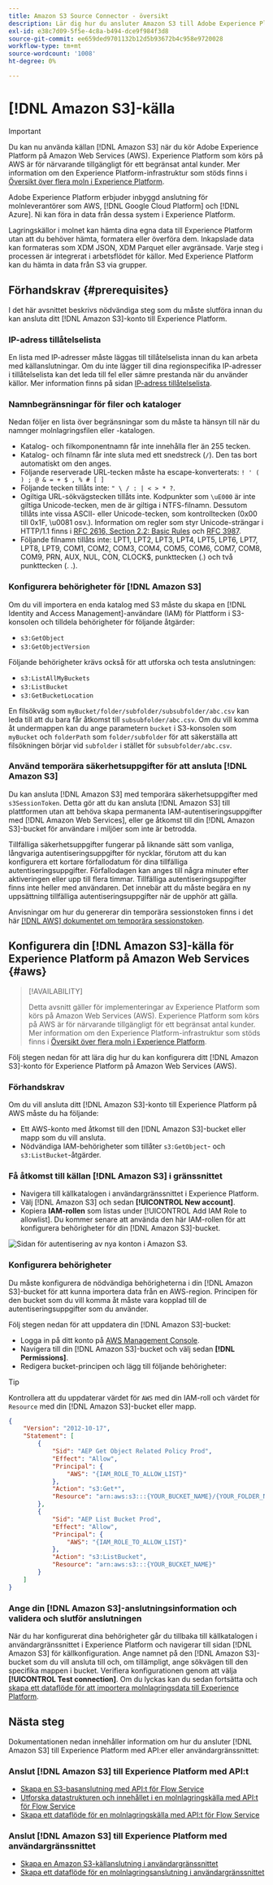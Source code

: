 ```yaml
---
title: Amazon S3 Source Connector - översikt
description: Lär dig hur du ansluter Amazon S3 till Adobe Experience Platform med hjälp av API:er eller användargränssnittet.
exl-id: e38c7d09-5f5e-4c8a-b494-dce9f984f3d8
source-git-commit: ee659ded9701132b12d5b93672b4c958e9720028
workflow-type: tm+mt
source-wordcount: '1008'
ht-degree: 0%

---
```


# [!DNL Amazon S3]-källa

>[!IMPORTANT]
>
>Du kan nu använda källan [!DNL Amazon S3] när du kör Adobe Experience Platform på Amazon Web Services (AWS). Experience Platform som körs på AWS är för närvarande tillgängligt för ett begränsat antal kunder. Mer information om den Experience Platform-infrastruktur som stöds finns i [Översikt över flera moln i Experience Platform](../../../landing/multi-cloud.md).

Adobe Experience Platform erbjuder inbyggd anslutning för molnleverantörer som AWS, [!DNL Google Cloud Platform] och [!DNL Azure]. Ni kan föra in data från dessa system i Experience Platform.

Lagringskällor i molnet kan hämta dina egna data till Experience Platform utan att du behöver hämta, formatera eller överföra dem. Inkapslade data kan formateras som XDM JSON, XDM Parquet eller avgränsade. Varje steg i processen är integrerat i arbetsflödet för källor. Med Experience Platform kan du hämta in data från S3 via grupper.

## Förhandskrav {#prerequisites}

I det här avsnittet beskrivs nödvändiga steg som du måste slutföra innan du kan ansluta ditt [!DNL Amazon S3]-konto till Experience Platform.

### IP-adress tillåtelselista

En lista med IP-adresser måste läggas till tillåtelselista innan du kan arbeta med källanslutningar. Om du inte lägger till dina regionspecifika IP-adresser i tillåtelselista kan det leda till fel eller sämre prestanda när du använder källor. Mer information finns på sidan [IP-adress tillåtelselista](../../ip-address-allow-list.md).

### Namnbegränsningar för filer och kataloger

Nedan följer en lista över begränsningar som du måste ta hänsyn till när du namnger molnlagringsfilen eller -katalogen.

- Katalog- och filkomponentnamn får inte innehålla fler än 255 tecken.
- Katalog- och filnamn får inte sluta med ett snedstreck (`/`). Den tas bort automatiskt om den anges.
- Följande reserverade URL-tecken måste ha escape-konverterats: `! ' ( ) ; @ & = + $ , % # [ ]`
- Följande tecken tillåts inte: `" \ / : | < > * ?`.
- Ogiltiga URL-sökvägstecken tillåts inte. Kodpunkter som `\uE000` är inte giltiga Unicode-tecken, men de är giltiga i NTFS-filnamn. Dessutom tillåts inte vissa ASCII- eller Unicode-tecken, som kontrolltecken (0x00 till 0x1F, \u0081 osv.). Information om regler som styr Unicode-strängar i HTTP/1.1 finns i [RFC 2616, Section 2.2: Basic Rules](https://www.ietf.org/rfc/rfc2616.txt) och [RFC 3987](https://www.ietf.org/rfc/rfc3987.txt).
- Följande filnamn tillåts inte: LPT1, LPT2, LPT3, LPT4, LPT5, LPT6, LPT7, LPT8, LPT9, COM1, COM2, COM3, COM4, COM5, COM6, COM7, COM8, COM9, PRN, AUX, NUL, CON, CLOCK$, punkttecken (.) och två punkttecken (. .).

### Konfigurera behörigheter för [!DNL Amazon S3]

Om du vill importera en enda katalog med S3 måste du skapa en [!DNL Identity and Access Management]-användare (IAM) för Plattform i S3-konsolen och tilldela behörigheter för följande åtgärder:

- `s3:GetObject`
- `s3:GetObjectVersion`

Följande behörigheter krävs också för att utforska och testa anslutningen:

- `s3:ListAllMyBuckets`
- `s3:ListBucket`
- `s3:GetBucketLocation`

En filsökväg som `myBucket/folder/subfolder/subsubfolder/abc.csv` kan leda till att du bara får åtkomst till `subsubfolder/abc.csv`. Om du vill komma åt undermappen kan du ange parametern `bucket` i S3-konsolen som `myBucket` och `folderPath` som `folder/subfolder` för att säkerställa att filsökningen börjar vid `subfolder` i stället för `subsubfolder/abc.csv`.

### Använd temporära säkerhetsuppgifter för att ansluta [!DNL Amazon S3]

Du kan ansluta [!DNL Amazon S3] med temporära säkerhetsuppgifter med `s3SessionToken`. Detta gör att du kan ansluta [!DNL Amazon S3] till plattformen utan att behöva skapa permanenta IAM-autentiseringsuppgifter med [!DNL Amazon Web Services], eller ge åtkomst till din [!DNL Amazon S3]-bucket för användare i miljöer som inte är betrodda.

Tillfälliga säkerhetsuppgifter fungerar på liknande sätt som vanliga, långvariga autentiseringsuppgifter för nycklar, förutom att du kan konfigurera ett kortare förfallodatum för dina tillfälliga autentiseringsuppgifter. Förfallodagen kan anges till några minuter efter aktiveringen eller upp till flera timmar. Tillfälliga autentiseringsuppgifter finns inte heller med användaren. Det innebär att du måste begära en ny uppsättning tillfälliga autentiseringsuppgifter när de upphör att gälla.

Anvisningar om hur du genererar din temporära sessionstoken finns i det här [[!DNL AWS] dokumentet om temporära sessionstoken](https://docs.aws.amazon.com/IAM/latest/UserGuide/id_credentials_temp_request.html#api_getsessiontoken).

## Konfigurera din [!DNL Amazon S3]-källa för Experience Platform på Amazon Web Services {#aws}

>[!AVAILABILITY]
>
>Detta avsnitt gäller för implementeringar av Experience Platform som körs på Amazon Web Services (AWS). Experience Platform som körs på AWS är för närvarande tillgängligt för ett begränsat antal kunder. Mer information om den Experience Platform-infrastruktur som stöds finns i [Översikt över flera moln i Experience Platform](../../../landing/multi-cloud.md).

Följ stegen nedan för att lära dig hur du kan konfigurera ditt [!DNL Amazon S3]-konto för Experience Platform på Amazon Web Services (AWS).

### Förhandskrav

Om du vill ansluta ditt [!DNL Amazon S3]-konto till Experience Platform på AWS måste du ha följande:

- Ett AWS-konto med åtkomst till den [!DNL Amazon S3]-bucket eller mapp som du vill ansluta.
- Nödvändiga IAM-behörigheter som tillåter `s3:GetObject`- och `s3:ListBucket`-åtgärder.

### Få åtkomst till källan [!DNL Amazon S3] i gränssnittet

- Navigera till källkatalogen i användargränssnittet i Experience Platform.
- Välj [!DNL Amazon S3] och sedan **[!UICONTROL New account]**.
- Kopiera **IAM-rollen** som listas under [!UICONTROL Add IAM Role to allowlist]. Du kommer senare att använda den här IAM-rollen för att konfigurera behörigheter för din [!DNL Amazon S3]-bucket.

![Sidan för autentisering av nya konton i Amazon S3.](../../images/tutorials/create/s3/iam_role.png)

### Konfigurera behörigheter

Du måste konfigurera de nödvändiga behörigheterna i din [!DNL Amazon S3]-bucket för att kunna importera data från en AWS-region. Principen för den bucket som du vill komma åt måste vara kopplad till de autentiseringsuppgifter som du använder.

Följ stegen nedan för att uppdatera din [!DNL Amazon S3]-bucket:

- Logga in på ditt konto på [AWS Management Console](https://aws.amazon.com/).
- Navigera till din [!DNL Amazon S3]-bucket och välj sedan **[!DNL Permissions]**.
- Redigera bucket-principen och lägg till följande behörigheter:

>[!TIP]
>
>Kontrollera att du uppdaterar värdet för `AWS` med din IAM-roll och värdet för `Resource` med din [!DNL Amazon S3]-bucket eller mapp.

```json
{
    "Version": "2012-10-17",
    "Statement": [
        {
            "Sid": "AEP Get Object Related Policy Prod",
            "Effect": "Allow",
            "Principal": {
                "AWS": "{IAM_ROLE_TO_ALLOW_LIST}"
            },
            "Action": "s3:Get*",
            "Resource": "arn:aws:s3:::{YOUR_BUCKET_NAME}/{YOUR_FOLDER_NAME}"
        },
        {
            "Sid": "AEP List Bucket Prod",
            "Effect": "Allow",
            "Principal": {
                "AWS": "{IAM_ROLE_TO_ALLOW_LIST}"
            },
            "Action": "s3:ListBucket",
            "Resource": "arn:aws:s3:::{YOUR_BUCKET_NAME}"
        }
    ]
}  
```

### Ange din [!DNL Amazon S3]-anslutningsinformation och validera och slutför anslutningen

När du har konfigurerat dina behörigheter går du tillbaka till källkatalogen i användargränssnittet i Experience Platform och navigerar till sidan [!DNL Amazon S3] för källkonfiguration. Ange namnet på den [!DNL Amazon S3]-bucket som du vill ansluta till och, om tillämpligt, ange sökvägen till den specifika mappen i bucket. Verifiera konfigurationen genom att välja **[!UICONTROL Test connection]**. Om du lyckas kan du sedan fortsätta och [skapa ett dataflöde för att importera molnlagringsdata till Experience Platform](../../tutorials/ui/dataflow/batch/cloud-storage.md).

## Nästa steg

Dokumentationen nedan innehåller information om hur du ansluter [!DNL Amazon S3] till Experience Platform med API:er eller användargränssnittet:

### Anslut [!DNL Amazon S3] till Experience Platform med API:t

- [Skapa en S3-basanslutning med API:t för Flow Service](../../tutorials/api/create/cloud-storage/s3.md)
- [Utforska datastrukturen och innehållet i en molnlagringskälla med API:t för Flow Service](../../tutorials/api/explore/cloud-storage.md)
- [Skapa ett dataflöde för en molnlagringskälla med API:t för Flow Service](../../tutorials/api/collect/cloud-storage.md)

### Anslut [!DNL Amazon S3] till Experience Platform med användargränssnittet

- [Skapa en Amazon S3-källanslutning i användargränssnittet](../../tutorials/ui/create/cloud-storage/s3.md)
- [Skapa ett dataflöde för en molnlagringsanslutning i användargränssnittet](../../tutorials/ui/dataflow/batch/cloud-storage.md)